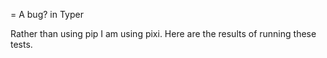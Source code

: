 = A bug? in Typer

Rather than using pip I am using pixi.
Here are the results of running these tests.

